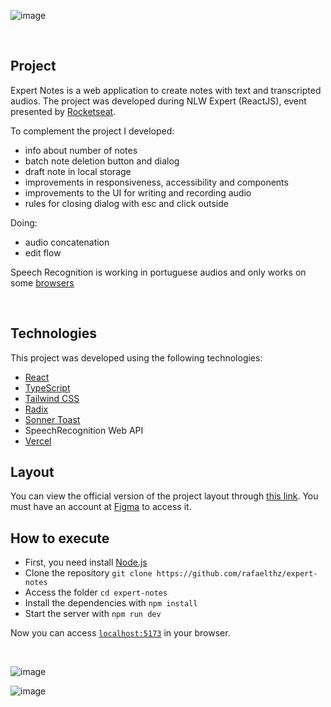 ![image](https://github.com/rafaelthz/expert-notes/assets/26236392/352cb2c2-66ad-45c4-b567-79a0a450be27)

<br>

## Project

Expert Notes is a web application to create notes with text and transcripted audios. The project was developed during NLW Expert (ReactJS), event presented by [Rocketseat](https://rocketseat.com.br/).

To complement the project I developed:
- info about number of notes
- batch note deletion button and dialog
- draft note in local storage
- improvements in responsiveness, accessibility and components
- improvements to the UI for writing and recording audio
- rules for closing dialog with esc and click outside

Doing:
- audio concatenation
- edit flow

Speech Recognition is working in portuguese audios and only works on some [browsers](developer.mozilla.org/en-us/docs/web/api/speechrecognition)

<br>

## Technologies

This project was developed using the following technologies:

- [React](https://reactjs.org)
- [TypeScript](https://www.typescriptlang.org/)
- [Tailwind CSS](https://tailwindcss.com/)
- [Radix](https://radix-ui.com)
- [Sonner Toast](https://sonner.emilkowal.ski/)
- SpeechRecognition Web API
- [Vercel](https://vercel.com)

## Layout

You can view the official version of the project layout through [this link](https://www.figma.com/community/file/1336456128647909148). You must have an account at [Figma](http://figma.com/) to access it.

## How to execute

- First, you need install [Node.js](https://nodejs.org/en/download/)
- Clone the repository `git clone https://github.com/rafaelthz/expert-notes`
- Access the folder `cd expert-notes`
- Install the dependencies with `npm install`
- Start the server with `npm run dev`

Now you can access [`localhost:5173`](localhost:5173) in your browser.

<br>

![image](https://github.com/rafaelthz/expert-notes/assets/26236392/87cb9040-ee27-4136-9393-154dd8a79b1b)

![image](https://github.com/rafaelthz/expert-notes/assets/26236392/f8a03c25-b5c2-4958-a528-ba214e63d3fa)

